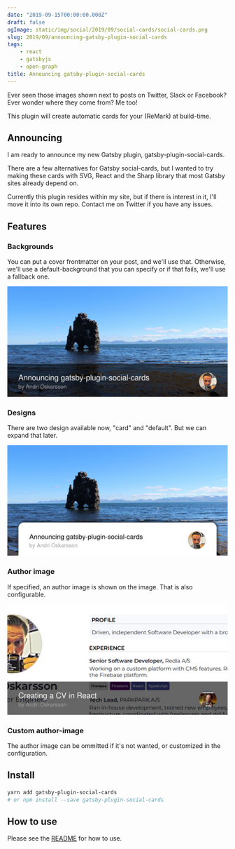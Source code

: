 ```yaml
---
date: "2019-09-15T00:00:00.000Z"
draft: false
ogImage: static/img/social/2019/09/social-cards/social-cards.png
slug: 2019/09/announcing-gatsby-plugin-social-cards
tags:
    - react
    - gatsbyjs
    - open-graph
title: Announcing gatsby-plugin-social-cards
---
```

Ever seen those images shown next to posts on Twitter, Slack or Facebook? Ever wonder where they come from? Me too!

This plugin will create automatic cards for your (ReMark) at build-time.

## Announcing

I am ready to announce my new Gatsby plugin, gatsby-plugin-social-cards.

There are a few alternatives for Gatsby social-cards, but I wanted to try making these cards with SVG, React and the Sharp library that most Gatsby sites already depend on.

Currently this plugin resides within my site, but if there is interest in it, I'll move it into its own repo. Contact me on Twitter if you have any issues.

## Features

### Backgrounds

You can put a cover frontmatter on your post, and we'll use that. Otherwise, we'll use a default-background that you can specify or if that fails, we'll use a fallback one.

![default card design](default-design.jpg)

### Designs

There are two design available now, "card" and "default". But we can expand that later.

![default card design](card-design.jpg)

### Author image

If specified, an author image is shown on the image. That is also configurable.

![default card design](cover-custom-author.jpg)

### Custom author-image

The author image can be ommitted if it's not wanted, or customized in the configuration.

## Install

```bash
yarn add gatsby-plugin-social-cards
# or npm install --save gatsby-plugin-social-cards
```

## How to use

Please see the [README](https://www.npmjs.com/package/gatsby-plugin-social-cards) for how to use.

